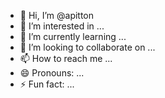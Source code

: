 - 👋 Hi, I’m @apitton
- 👀 I’m interested in ...
- 🌱 I’m currently learning ...
- 💞️ I’m looking to collaborate on ...
- 📫 How to reach me ...
- 😄 Pronouns: ...
- ⚡ Fun fact: ...

<!---
apitton/apitton is a ✨ special ✨ repository because its `README.md` (this file) appears on your GitHub profile.
You can click the Preview link to take a look at your changes.
--->
